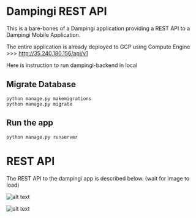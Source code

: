 # Dampingi REST API

This is a bare-bones of a Dampingi application providing a REST
API to a Dampingi Mobile Application.

The entire application is already deployed to GCP using Compute Engine >>> http://35.240.180.156/api/v1

Here is instruction to run dampingi-backend in local

## Migrate Database

    python manage.py makemigrations
    python manage.py migrate

## Run the app

    python manage.py runserver

# REST API

The REST API to the dampingi app is described below. (wait for image to load)

![alt text](https://user-images.githubusercontent.com/43607241/120653690-238fa400-c4ab-11eb-9619-f97dafc5674b.jpg)

![alt text](https://user-images.githubusercontent.com/43607241/120653705-268a9480-c4ab-11eb-803c-7b9b120285f3.jpg)